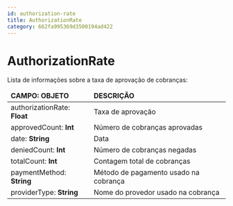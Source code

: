 ```yaml
---
id: authorization-rate
title: AuthorizationRate
category: 662fa995369d3500194ad422
---
```


# AuthorizationRate

Lista de informações sobre a taxa de aprovação de cobranças:

<table>
    <thead>
        <tr>
            <td><strong>CAMPO: OBJETO</strong></td>
            <td><strong>DESCRIÇÃO</strong></td>
        </tr>
    </thead>
    <tbody>
        <tr>
            <td>authorizationRate: <b>Float</b></td>
            <td>Taxa de aprovação</td>
        </tr>
        <tr>
            <td>approvedCount: <b>Int</b></td>
            <td>Número de cobranças aprovadas</td>
        </tr>
        <tr>
            <td>date: <b>String</b></td>
            <td>Data</td>
        </tr>
        <tr>
            <td>deniedCount: <b>Int</b></td>
            <td>Número de cobranças negadas</td>
        </tr>
        <tr>
            <td>totalCount: <b>Int</b></td>
            <td>Contagem total de cobranças</td>
        </tr>
        <tr>
            <td>paymentMethod: <b>String</b></td>
            <td>Método de pagamento usado na cobrança</td>
        </tr>
        <tr>
            <td>providerType: <b>String</b></td>
            <td>Nome do provedor usado na cobrança</td>
        </tr>
    </tbody>
</table>
